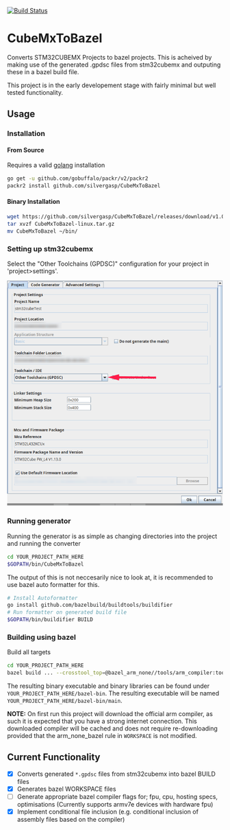 [![Build Status](https://dev.azure.com/17759661/CubeMxToBazel/_apis/build/status/silvergasp.CubeMxToBazel?branchName=master)](https://dev.azure.com/17759661/CubeMxToBazel/_build/latest?definitionId=1?branchName=master)

# CubeMxToBazel

Converts STM32CUBEMX Projects to bazel projects. This is acheived by making use of the generated .gpdsc files from stm32cubemx and outputing these in a bazel build file.

This project is in the early developement stage with fairly minimal but well tested functionality.

## Usage

### Installation

#### From Source

Requires a valid [golang](https://github.com/golang/go/wiki/Ubuntu) installation

```sh
go get -u github.com/gobuffalo/packr/v2/packr2
packr2 install github.com/silvergasp/CubeMxToBazel
```

#### Binary Installation

```sh
wget https://github.com/silvergasp/CubeMxToBazel/releases/download/v1.0-beta.1/CubeMxToBazel-linux.tar.gz
tar xvzf CubeMxToBazel-linux.tar.gz
mv CubeMxToBazel ~/bin/
```

### Setting up stm32cubemx

Select the "Other Toolchains (GPDSC)" configuration for your project in 'project>settings'.

![cubemxSettings](imgs/project_settings_configuration.png "stm32cubemx settings")

### Running generator

Running the generator is as simple as changing directories into the project and running the converter

```sh
cd YOUR_PROJECT_PATH_HERE
$GOPATH/bin/CubeMxToBazel
```

The output of this is not neccesarily nice to look at, it is recommended to use bazel auto formatter for this.

```sh
# Install Autoformatter
go install github.com/bazelbuild/buildtools/buildifier
# Run formatter on generated build file
$GOPATH/bin/buildifier BUILD
```

### Building using bazel

Build all targets

```sh
cd YOUR_PROJECT_PATH_HERE
bazel build ... --crosstool_top=@bazel_arm_none//tools/arm_compiler:toolchain --cpu=armeabi-v7a
```

The resulting binary executable and binary libraries can be found under `YOUR_PROJECT_PATH_HERE/bazel-bin`. The resulting executable will be named `YOUR_PROJECT_PATH_HERE/bazel-bin/main`.

**NOTE:** On first run this project will download the official arm compiler, as such it is expected that you have a strong internet connection. This downloaded compiler will be cached and does not require re-downloading provided that the arm_none_bazel rule in `WORKSPACE` is not modified.

## Current Functionality

- [x] Converts generated `*.gpdsc` files from stm32cubemx into bazel BUILD files
- [x] Generates bazel WORKSPACE files
- [ ] Generate appropriate bazel compiler flags for; fpu, cpu, hosting specs, optimisations (Currently supports armv7e devices with hardware fpu)
- [x] Implement conditional file inclusion (e.g. conditional inclusion of assembly files based on the compiler)
